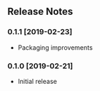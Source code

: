 ## Release Notes ##

### 0.1.1 [2019-02-23] ###

* Packaging improvements

### 0.1.0 [2019-02-21] ###

* Initial release
